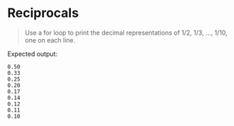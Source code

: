 # Reciprocals 
>Use a for loop to print the decimal representations of 1/2, 1/3, ..., 1/10, one on each line.

Expected output:
```
0.50
0.33
0.25
0.20
0.17
0.14
0.12
0.11
0.10
```